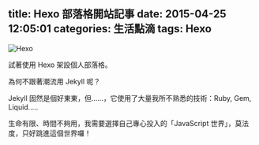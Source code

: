 title: Hexo 部落格開站記事 
date: 2015-04-25 12:05:01
categories: 生活點滴
tags: Hexo
---

![Hexo](https://encrypted-tbn1.gstatic.com/images?q=tbn:ANd9GcR9-YiPtxqPWBo38HqxjiOV1Vr87B_tu5HKDQ8OCzZrD68R-cee)

試著使用 Hexo 架設個人部落格。

為何不跟著潮流用 Jekyll 呢？
<!-- more -->  

Jekyll 固然是個好東東，但......，它使用了大量我所不熟悉的技術：Ruby, Gem, Liquid.....

生命有限、時間不夠用，我需要選擇自己專心投入的「JavaScript 世界」，莫法度，只好跳進這個世界囉！

